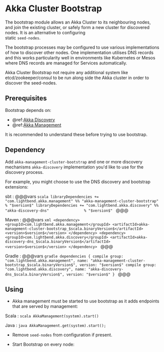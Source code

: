 <a id="bootstrap"></a>
# Akka Cluster Bootstrap

The bootstrap module allows an Akka Cluster to its neighbouring nodes,
and join the existing cluster, or safely form a new cluster for discovered nodes. It is an alternative to configuring  
static `seed-nodes`.

The bootstrap processes may be configured to use various implementations of how to discover other nodes. One
implementation utilises DNS records and this works particularity well in environments like Kubernetes or Mesos
where DNS records are managed for Services automatically.

Akka Cluster Bootstrap not require any additional system like etcd/zookeeper/consul to be run along side the Akka cluster in order to discover the seed-nodes.

## Prerequisites

Bootstrap depends on:

 * @ref:[Akka Discovery](../discovery/index.md)
 * @ref:[Akka Management](../akka-management.md) 
 
  It is recommended to understand these before trying to use bootstrap.

## Dependency

Add `akka-management-cluster-bootstrap` and one or more discovery mechanisms `akka-discovery` 
implementation you'd like to use for the discovery process. 

For example, you might choose to use the DNS discovery and bootstrap extensions:

sbt
:   @@@vars
    ```scala
    libraryDependencies += "com.lightbend.akka.management" %% "akka-management-cluster-bootstrap" % "$version$"
    libraryDependencies += "com.lightbend.akka.discovery" %% "akka-discovery-dns"                % "$version$"
    ```
    @@@

Maven
:   @@@vars
    ```xml
    <dependency>
      <groupId>com.lightbend.akka.management</groupId>
      <artifactId>akka-management-cluster-bootstrap_$scala.binaryVersion$</artifactId>
      <version>$version$</version>
    </dependency>
    <dependency>
      <groupId>com.lightbend.akka.discovery</groupId>
      <artifactId>akka-discovery-dns_$scala.binaryVersion$</artifactId>
      <version>$version$</version>
    </dependency>
    ```
    @@@

Gradle
:   @@@vars
    ```gradle
    dependencies {
      compile group: "com.lightbend.akka.management", name: "akka-management-cluster-bootstrap_$scala.binaryVersion$", version: "$version$"
      compile group: "com.lightbend.akka.discovery", name: "akka-discovery-dns_$scala.binaryVersion$", version: "$version$"
    }
    ```
    @@@



## Using 

* Akka management must be started to use bootstrap as it adds endpoints that are served by management:

Scala
:   ```scala
    AkkaManagement(system).start()
    ```

Java
:   ```java
    AkkaManagement.get(system).start();
    ```
    
* Remove `seed-nodes` from configuration if present.

* Start Bootstrap on every node:





